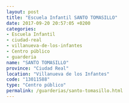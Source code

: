 ```yaml
---
layout: post
title: "Escuela Infantil SANTO TOMASILLO"
date: 2017-09-20 20:57:05 +0200
categories:
- Escuela Infantil
- ciudad-real
- villanueva-de-los-infantes
- Centro público
- guarderia
name: "SANTO TOMASILLO"
province: "Ciudad Real"
location: "Villanueva de los Infantes"
code: "13011588"
type: "Centro público"
permalink: /guarderias/santo-tomasillo.html
---
```


